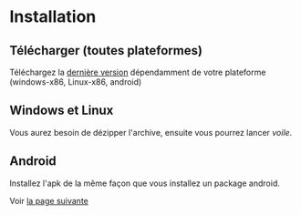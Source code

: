 # Installation
## Télécharger (toutes plateformes)
Téléchargez la [dernière version]() dépendamment de votre plateforme (windows-x86, Linux-x86, android)

## Windows et Linux
Vous aurez besoin de dézipper l'archive, ensuite vous pourrez lancer *voile*.

## Android
Installez l'apk de la même façon que vous installez un package android.
  
  
Voir [la page suivante](fr.opencpn-qtvlm-connection.md)